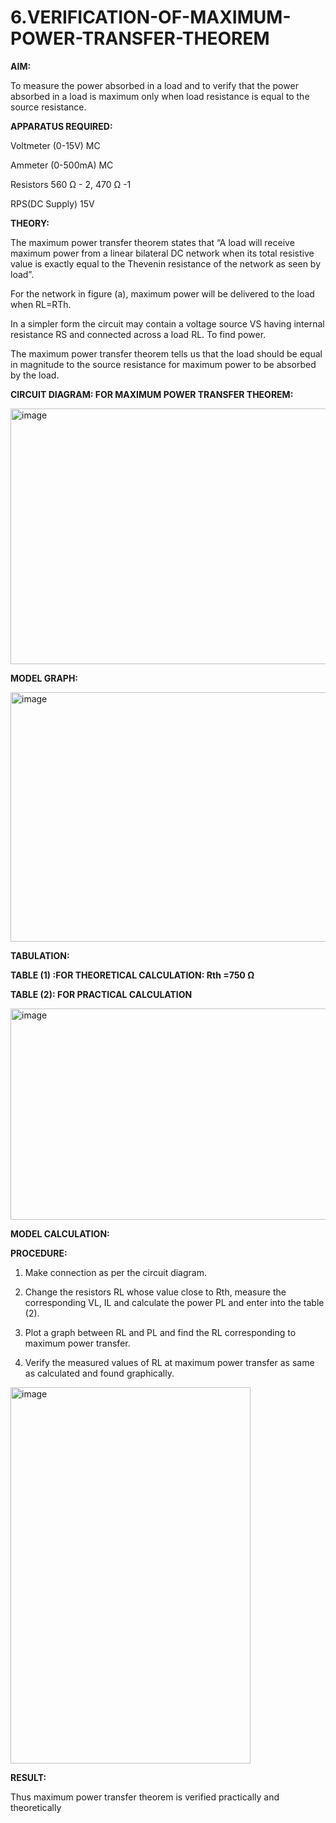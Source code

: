 # 6.VERIFICATION-OF-MAXIMUM-POWER-TRANSFER-THEOREM

**AIM:**

To measure the power absorbed in a load and to verify that the power absorbed in a load is maximum only when load resistance is equal to the source resistance.

**APPARATUS REQUIRED:**

Voltmeter (0-15V) MC

Ammeter (0-500mA) MC

Resistors 560 Ω - 2, 470 Ω -1

RPS(DC Supply)  15V	

**THEORY:**

The maximum power transfer theorem states that “A load will receive maximum power from a linear bilateral DC network when its total resistive value is exactly equal to the Thevenin resistance of the network as seen by load”.

For the network in figure (a), maximum power will be delivered to the load when RL=RTh.

In a simpler form the circuit may contain a voltage source VS having internal resistance RS and connected across a load RL. To find power.
 
The maximum power transfer theorem tells us that the load should be equal in magnitude to the source resistance for maximum power to be absorbed by the load.

**CIRCUIT DIAGRAM: FOR MAXIMUM POWER TRANSFER THEOREM:**

<img width="905" height="409" alt="image" src="https://github.com/user-attachments/assets/0ad84138-a255-427f-81c7-647db8ed3e2f" />



**MODEL GRAPH:**

<img width="625" height="399" alt="image" src="https://github.com/user-attachments/assets/a4ad54ba-1414-469f-a2a5-e7eb87b890fd" />

**TABULATION:**
 
**TABLE (1) :FOR THEORETICAL CALCULATION: Rth =750 Ω**




**TABLE (2): FOR PRACTICAL CALCULATION**


			
<img width="839" height="338" alt="image" src="https://github.com/user-attachments/assets/ed12a751-d1cd-4824-930b-b7c5e18a5b98" />


**MODEL CALCULATION:**

**PROCEDURE:**

1.	Make connection as per the circuit diagram.

2.	Change the resistors RL whose value close to Rth, measure the corresponding VL, IL and calculate the power PL and enter into the table (2).

3.	Plot a graph between RL and PL and find the RL corresponding to maximum power transfer.

4.	Verify the measured values of RL at maximum power transfer as same as calculated and found graphically.

<img width="384" height="602" alt="image" src="https://github.com/user-attachments/assets/443a4bc3-82c2-4075-8f0f-c92b38c2dd5f" />


**RESULT:**

Thus maximum power transfer theorem is verified practically and theoretically


